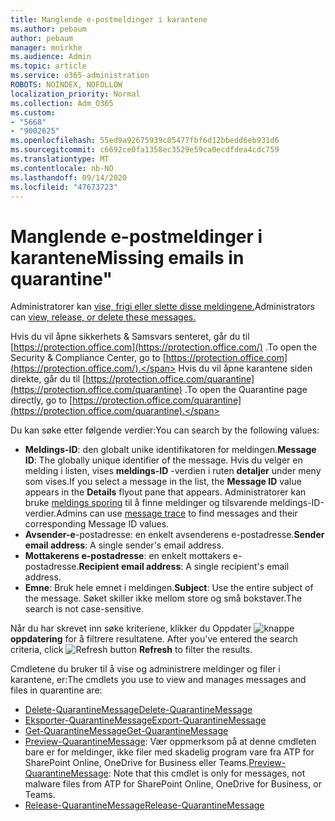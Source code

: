 ```yaml
---
title: Manglende e-postmeldinger i karantene
ms.author: pebaum
author: pebaum
manager: mnirkhe
ms.audience: Admin
ms.topic: article
ms.service: o365-administration
ROBOTS: NOINDEX, NOFOLLOW
localization_priority: Normal
ms.collection: Adm_O365
ms.custom:
- "5668"
- "9002625"
ms.openlocfilehash: 55ed9a92675939c05477fbf6d12bbedd6eb931d6
ms.sourcegitcommit: c6692ce0fa1358ec3529e59ca0ecdfdea4cdc759
ms.translationtype: MT
ms.contentlocale: nb-NO
ms.lasthandoff: 09/14/2020
ms.locfileid: "47673723"
---
```

# <a name="missing-emails-in-quarantine"></a><span data-ttu-id="08bd1-102">Manglende e-postmeldinger i karantene</span><span class="sxs-lookup"><span data-stu-id="08bd1-102">Missing emails in quarantine"</span></span>

<span data-ttu-id="08bd1-103">Administratorer kan [vise, frigi eller slette disse meldingene.](https://docs.microsoft.com/microsoft-365/security/office-365-security/manage-quarantined-messages-and-files?view=o365-worldwide)</span><span class="sxs-lookup"><span data-stu-id="08bd1-103">Administrators can [view, release, or delete these messages.](https://docs.microsoft.com/microsoft-365/security/office-365-security/manage-quarantined-messages-and-files?view=o365-worldwide)</span></span>

<span data-ttu-id="08bd1-104">Hvis du vil åpne sikkerhets & Samsvars senteret, går du til [https://protection.office.com](https://protection.office.com/) .</span><span class="sxs-lookup"><span data-stu-id="08bd1-104">To open the Security & Compliance Center, go to [https://protection.office.com](https://protection.office.com/).</span></span> <span data-ttu-id="08bd1-105">Hvis du vil åpne karantene siden direkte, går du til [https://protection.office.com/quarantine](https://protection.office.com/quarantine) .</span><span class="sxs-lookup"><span data-stu-id="08bd1-105">To open the Quarantine page directly, go to [https://protection.office.com/quarantine](https://protection.office.com/quarantine).</span></span>  

<span data-ttu-id="08bd1-106">Du kan søke etter følgende verdier:</span><span class="sxs-lookup"><span data-stu-id="08bd1-106">You can search by the following values:</span></span>  

- <span data-ttu-id="08bd1-107">**Meldings-ID**: den globalt unike identifikatoren for meldingen.</span><span class="sxs-lookup"><span data-stu-id="08bd1-107">**Message ID**: The globally unique identifier of the message.</span></span> <span data-ttu-id="08bd1-108">Hvis du velger en melding i listen, vises  **meldings-ID**  -verdien i ruten  **detaljer**  under meny som vises.</span><span class="sxs-lookup"><span data-stu-id="08bd1-108">If you select a message in the list, the  **Message ID**  value appears in the  **Details**  flyout pane that appears.</span></span> <span data-ttu-id="08bd1-109">Administratorer kan bruke [meldings sporing](https://docs.microsoft.com/microsoft-365/security/office-365-security/message-trace-scc?view=o365-worldwide) til å finne meldinger og tilsvarende meldings-ID-verdier.</span><span class="sxs-lookup"><span data-stu-id="08bd1-109">Admins can use [message trace](https://docs.microsoft.com/microsoft-365/security/office-365-security/message-trace-scc?view=o365-worldwide) to find messages and their corresponding Message ID values.</span></span>
- <span data-ttu-id="08bd1-110">**Avsender-e**-postadresse: en enkelt avsenderens e-postadresse.</span><span class="sxs-lookup"><span data-stu-id="08bd1-110">**Sender email address**: A single sender's email address.</span></span>
- <span data-ttu-id="08bd1-111">**Mottakerens e-postadresse**: en enkelt mottakers e-postadresse.</span><span class="sxs-lookup"><span data-stu-id="08bd1-111">**Recipient email address**: A single recipient's email address.</span></span>
- <span data-ttu-id="08bd1-112">**Emne**: Bruk hele emnet i meldingen.</span><span class="sxs-lookup"><span data-stu-id="08bd1-112">**Subject**: Use the entire subject of the message.</span></span> <span data-ttu-id="08bd1-113">Søket skiller ikke mellom store og små bokstaver.</span><span class="sxs-lookup"><span data-stu-id="08bd1-113">The search is not case-sensitive.</span></span>

<span data-ttu-id="08bd1-114">Når du har skrevet inn søke kriteriene, klikker du Oppdater ![ knappe ](https://docs.microsoft.com/microsoft-365/media/scc-quarantine-refresh.png?view=o365-worldwide) **oppdatering** for å filtrere resultatene.  </span><span class="sxs-lookup"><span data-stu-id="08bd1-114">After you've entered the search criteria, click  ![Refresh button](https://docs.microsoft.com/microsoft-365/media/scc-quarantine-refresh.png?view=o365-worldwide)  **Refresh**  to filter the results.</span></span>

<span data-ttu-id="08bd1-115">Cmdletene du bruker til å vise og administrere meldinger og filer i karantene, er:</span><span class="sxs-lookup"><span data-stu-id="08bd1-115">The cmdlets you use to view and manages messages and files in quarantine are:</span></span>
- [<span data-ttu-id="08bd1-116">Delete-QuarantineMessage</span><span class="sxs-lookup"><span data-stu-id="08bd1-116">Delete-QuarantineMessage</span></span>](https://docs.microsoft.com/powershell/module/exchange/delete-quarantinemessage)
- [<span data-ttu-id="08bd1-117">Eksporter-QuarantineMessage</span><span class="sxs-lookup"><span data-stu-id="08bd1-117">Export-QuarantineMessage</span></span>](https://docs.microsoft.com/powershell/module/exchange/export-quarantinemessage)
- [<span data-ttu-id="08bd1-118">Get-QuarantineMessage</span><span class="sxs-lookup"><span data-stu-id="08bd1-118">Get-QuarantineMessage</span></span>](https://docs.microsoft.com/powershell/module/exchange/get-quarantinemessage)
- <span data-ttu-id="08bd1-119">[Preview-QuarantineMessage](https://docs.microsoft.com/powershell/module/exchange/preview-quarantinemessage): Vær oppmerksom på at denne cmdleten bare er for meldinger, ikke filer med skadelig program vare fra ATP for SharePoint Online, OneDrive for Business eller Teams.</span><span class="sxs-lookup"><span data-stu-id="08bd1-119">[Preview-QuarantineMessage](https://docs.microsoft.com/powershell/module/exchange/preview-quarantinemessage): Note that this cmdlet is only for messages, not malware files from ATP for SharePoint Online, OneDrive for Business, or Teams.</span></span>
- [<span data-ttu-id="08bd1-120">Release-QuarantineMessage</span><span class="sxs-lookup"><span data-stu-id="08bd1-120">Release-QuarantineMessage</span></span>](https://docs.microsoft.com/powershell/module/exchange/release-quarantinemessage)